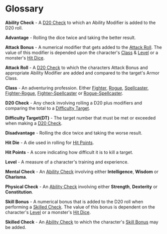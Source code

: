 # Glossary
**Ability Check** - A [D20 Check](#D20-Check) to which an Ability Modifier is added to the D20 roll.

**Advantage** - Rolling the dice twice and taking the better result.

**Attack Bonus** - A numerical modifier that gets added to the [Attack Roll](#Attack-Roll).  The value of this modifier is depended upon the character's [Class](#Class) & [Level](#Level) or a monster's [Hit Dice](#Hit-Die).

**Attack Roll** - A [D20 Check](#D20-Check) to which the characters Attack Bonus and appropriate Ability Modifier are added and compared to the target's Armor Class.

**Class** - An adventuring profession.  Either [Fighter](Fighter.md), [Rogue](Rogue.md), [Spellcaster](Spellcaster.md), [Fighter-Rogue](Fighter-Rogue.md), [Fighter-Spellcaster](Fighter-Spellcaster.md) or [Rogue-Spellcaster](Rogue-Spellcster.md).

**D20 Check** - Any check involving rolling a D20 plus modifiers and comparing the total to a [Difficulty Target](#Difficulty-Target).

**Difficulty Target(DT)** - The target number that must be met or exceeded when making a [D20 Check](#D20-Check).

**Disadvantage** - Rolling the dice twice and taking the worse result.

**Hit Die** - A die used in rolling for [Hit Points](#Hit-Points).

**Hit Points** - A score indicating how difficult it is to kill a target.

**Level** - A measure of a character's training and experience.

**Mental Check** - An [Ability Check](#Ability-Check) involving either **Intelligence**, **Wisdom** or **Charisma**.

**Physical Check** - An [Ability Check](#Ability-Check) involving either **Strength**, **Dexterity** or **Constitution**.

**Skill Bonus** - A numerical bonus that is added to the D20 roll when performing a [Skilled Check](#Skilled-Check).  The value of this bonus is dependent on the character's [Level](#Level) or a monster's [Hit Dice](#Hit-Die).

**Skilled Check** - An [Ability Check](#Ability-Check) to which the character's [Skill Bonus](#Skill-Bonus) may be added.
